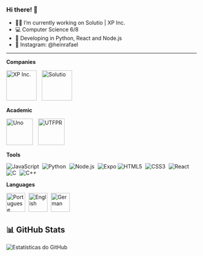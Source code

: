 ### Hi there! 👋

- 🧑‍🚀 I’m currently working on Solutio | XP Inc.
- 💻 Computer Science 6/8
- 🔭 Developing in Python, React and Node.js
- 📸 Instagram: @heinrafael

---

**Companies**

<p align="left">
  <!-- Empresas -->
  <img src="https://www.xpinc.com/wp-content/uploads/sites/6/2023/08/XP.png" alt="XP Inc." width="80" style="margin-right: 10px;"/>
  <img src="https://solutioinvestimentos.com.br/wp-content/uploads/2022/10/perfil-v1.jpg" alt="Solutio" width="80" style="margin-right: 30px;"/>
</p>

**Academic**
<p align="left">
<img src="https://obs.unochapeco.edu.br/system/parceiros/imgs/000/000/001/medio/Novo%20Projeto.jpg?1693328744" alt="Uno" width="70" style="margin-right:10px;"/>
<img src="https://utfpr-ct-static-content.s3.amazonaws.com/utfpr.curitiba.br/wp-content/uploads/sites/7/2019/11/utfpr1.png" alt="UTFPR" width="70" style="margin-right:10px;"/>
</p>

**Tools**
<p align="left">
  <!-- Linguagens e ferramentas -->
  <img src="https://img.shields.io/badge/JavaScript-F7DF1E?style=for-the-badge&logo=javascript&logoColor=black" alt="JavaScript" style="margin-right: 5px;"/>
  <img src="https://img.shields.io/badge/Python-3776AB?style=for-the-badge&logo=python&logoColor=white" alt="Python" style="margin-right: 5px;"/>
  <img src="https://img.shields.io/badge/Node.js-339933?style=for-the-badge&logo=nodedotjs&logoColor=white" alt="Node.js" style="margin-right: 5px;"/>
  <img src="https://img.shields.io/badge/Expo-000020?style=for-the-badge&logo=expo&logoColor=white" alt="Expo"/>
  <img src="https://img.shields.io/badge/HTML5-E34F26?style=for-the-badge&logo=html5&logoColor=white" alt="HTML5" style="margin-right: 5px;"/>
  <img src="https://img.shields.io/badge/CSS3-1572B6?style=for-the-badge&logo=css3&logoColor=white" alt="CSS3" style="margin-right: 5px;"/>
  <img src="https://img.shields.io/badge/React-20232A?style=for-the-badge&logo=react&logoColor=61DAFB" alt="React" style="margin-right: 5px;"/>
  <img src="https://img.shields.io/badge/C-00599C?style=for-the-badge&logo=c&logoColor=white" alt="C" style="margin-right: 5px;"/>
  <img src="https://img.shields.io/badge/C++-00599C?style=for-the-badge&logo=cplusplus&logoColor=white" alt="C++" style="margin-right: 5px;"/>
</p>

**Languages**
<p align="left">
  <img src="https://www.gov.br/planalto/pt-br/conheca-a-presidencia/biblioteca-da-pr/simbolos-nacionais/bandeira/bandeiranacionalbrasil_.jpg" alt="Portuguese" width="50" style="margin-right: 5px;"/>
  <img src="https://upload.wikimedia.org/wikipedia/commons/thumb/7/71/Flag_of_the_United_States_%28Web_Colors%29.svg/1920px-Flag_of_the_United_States_%28Web_Colors%29.svg.png" alt="English" width="50" style="margin-right: 5px;"/>
  <img src="https://upload.wikimedia.org/wikipedia/commons/thumb/b/ba/Flag_of_Germany.svg/1920px-Flag_of_Germany.svg.png" alt="German" width="50" style="margin-right: 5px;"/>
</p>
</p>

## 📊 GitHub Stats
![Estatísticas do GitHub](https://github-readme-stats.vercel.app/api?username=rbhein&show_icons=true&theme=tokyonight&hide_border=true)


